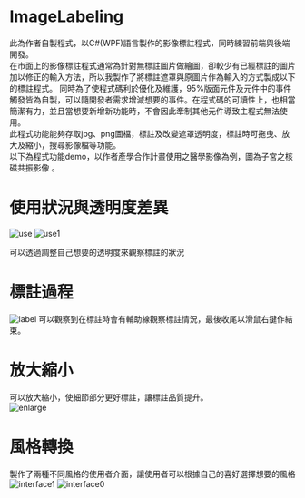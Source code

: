 # ImageLabeling  
  
此為作者自製程式，以C#(WPF)語言製作的影像標註程式，同時練習前端與後端開發。  
在市面上的影像標註程式通常為針對無標註圖片做繪圖，卻較少有已經標註的圖片加以修正的輸入方法，所以我製作了將標註遮罩與原圖片作為輸入的方式製成以下的標註程式。
同時為了使程式碼利於優化及維護，95%版面元件及元件中的事件觸發皆為自製，可以隨開發者需求增減想要的事件。在程式碼的可讀性上，也相當簡潔有力，並且當想要新增新功能時，不會因此牽制其他元件導致主程式無法使用。  
此程式功能能夠存取jpg、png圖檔，標註及改變遮罩透明度，標註時可拖曳、放大及縮小，搜尋影像檔等功能。  
以下為程式功能demo，以作者產學合作計畫使用之醫學影像為例，圖為子宮之核磁共振影像 。 
# 使用狀況與透明度差異  
![use](https://user-images.githubusercontent.com/125433484/232139914-14576b1c-7182-4a64-b269-473f001d6c10.png)
![use1](https://user-images.githubusercontent.com/125433484/232139921-2589360f-ab31-4bce-91fb-e22fe6f15a41.png)

可以透過調整自己想要的透明度來觀察標註的狀況  
# 標註過程  
![label](https://user-images.githubusercontent.com/125433484/232140999-5bbe5133-c97a-4568-ac54-f39e55ee8c66.png)
可以觀察到在標註時會有輔助線觀察標註情況，最後收尾以滑鼠右鍵作結束。  
# 放大縮小  
可以放大縮小，使細節部分更好標註，讓標註品質提升。    
![enlarge](https://user-images.githubusercontent.com/125433484/232139872-541862b2-ce37-401d-878b-6ccea358f6f8.png)


# 風格轉換  
製作了兩種不同風格的使用者介面，讓使用者可以根據自己的喜好選擇想要的風格  
![interface1](https://user-images.githubusercontent.com/125433484/232137769-52cf667a-a958-4590-b3eb-38fcef66ba4f.png)
![interface0](https://user-images.githubusercontent.com/125433484/232137779-e0b9d6ca-84a4-4750-a8e6-e8c9ccf7c807.png)
